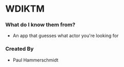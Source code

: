 # WDIKTM
### What do I know them from?
* An app that guesses what actor you're looking for
### Created By
* Paul Hammerschmidt
